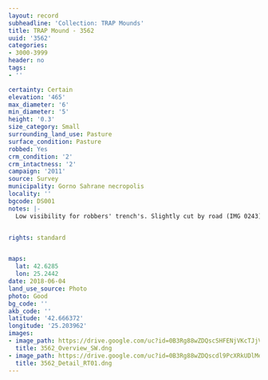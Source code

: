 ```yaml
---
layout: record
subheadline: 'Collection: TRAP Mounds'
title: TRAP Mound - 3562
uuid: '3562'
categories:
- 3000-3999
header: no
tags:
- ''

certainty: Certain
elevation: '465'
max_diameter: '6'
min_diameter: '5'
height: '0.3'
size_category: Small
surrounding_land_use: Pasture
surface_condition: Pasture
robbed: Yes
crm_condition: '2'
crm_intactness: '2'
campaign: '2011'
source: Survey
municipality: Gorno Sahrane necropolis
locality: ''
bgcode: DS001
notes: |-
  Low visibility for robbers' trench's. Slightly cut by road (IMG 0243). Scatter of medium-sized stones.


rights: standard


maps:
  lat: 42.6285
  lon: 25.2442
date: 2018-06-04
land_use_source: Photo
photo: Good
bg_code: ''
akb_code: ''
latitude: '42.666372'
longitude: '25.203962'
images:
- image_path: https://drive.google.com/uc?id=0B3Rg88wZDQscSHFENjVKcTJjVDA
  title: 3562_Overview_SW.dng
- image_path: https://drive.google.com/uc?id=0B3Rg88wZDQscdl9PcXRkUDlMeE0
  title: 3562_Detail_RT01.dng
---
```

